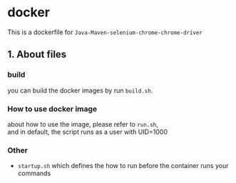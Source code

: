 # docker

This is a dockerfile for `Java-Maven-selenium-chrome-chrome-driver`

## 1. About files

### build 
you can build the docker images by run `build.sh`.

### How to use docker image 
about how to use the image, please refer to `run.sh`,  
and in default, the script runs as a user with UID=1000

### Other
* `startup.sh` which defines the how to run before the container runs your commands

